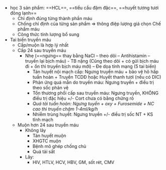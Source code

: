 - học 3 sản phẩm: ==HCL==, ==tiểu cầu đậm đặc==, ==huyết tương tươi đông lạnh==
	- Chỉ định đúng từng thành phần máu
	- Chống chỉ định của từng sản phẩm => thông điệp lượng giá chọn Chế phẩm máu
	- Công thức tính lượng bổ sung
- Tai biến truyền máu
	- Cấp/muộn là hợp lý nhất
	- Cấp 24 sau truyền máu
		- Nhẹ (==ngưng== thay bằng NaCl – theo dõi – Antihistamin – truyền lại bịch máu) - TB nặng (Cũng theo dõi + có gửi bịch máu đi + ổn thì truyền bịch máu mới) – Đe dọa tính mạng (5 tai biến)
			- Tán huyết nội mạch cấp: Ngưng truyền máu + bảo vệ hô hấp tuần hoàn + Truyền TCDĐ hoặc Huyết thanh tươi (nếu có DIC)
			- Phản ứng quá mẫn do truyền máu: Ngưng truyền + điều trị theo sốc phản vệ
			- Tổn thương phổi cấp sau truyền máu: Ngưng truyền, KHÔNG điều trị đặc hiệu +/- Cort chưa có bằng chứng rõ
			- _Quá tải tuần hoàn: Ngưng tuyền + oxy + Furosemide + NC cao thì truyền chậm 1-4ml/kg/h_
			- Nhiễm trùng huyết: Ngưng truyền +/- điều trị sốc NT + KS tĩnh mạch
	- Muộn hơn 24 sau truyền máu
		- Không lây
			- Tán huyết muộn
			- XHGTC muộn
			- Bệnh mô ghép chống chủ
			- Quá tải sắt
		- Lây:
			- HIV, HTLV, HCV, HBV, GM, sốt rét, CMV